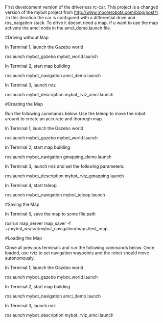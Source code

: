 First development version of the driverless rc-car. This project is a changed version of the mybot project from http://www.moorerobots.com/blog/post/1 .In this iteration the car is configured with a differential drive and ros_naigation stack. 
To drive it doesnt need a map. If u want to use the map activate the amcl node in the amcl_demo.launch file.
 
#Driving without Map 

In Terminal 1, launch the Gazebo world

roslaunch mybot_gazebo mybot_world.launch


In Terminal 2, start map building

roslaunch mybot_navigation amcl_demo.launch


In Terminal 3, launch rviz

roslaunch mybot_description mybot_rviz_amcl.launch
 
 
#Creating the Map

Run the following commands below. Use the teleop to move the robot around to create an accurate and thorough map.

In Terminal 1, launch the Gazebo world

roslaunch mybot_gazebo mybot_world.launch

In Terminal 2, start map building

roslaunch mybot_navigation gmapping_demo.launch


In Terminal 3, launch rviz and set the following parameters:

roslaunch mybot_description mybot_rviz_gmapping.launch


In Terminal 4, start teleop

roslaunch mybot_navigation mybot_teleop.launch


#Saving the Map

In Terminal 5, save the map to some file path

rosrun map_server map_saver -f ~/mybot_ws/src/mybot_navigation/maps/test_map


#Loading the Map

Close all previous terminals and run the following commands below. Once loaded, use rviz to set navigation waypoints and the robot should move autonomously.

In Terminal 1, launch the Gazebo world

roslaunch mybot_gazebo mybot_world.launch


In Terminal 2, start map building

roslaunch mybot_navigation amcl_demo.launch


In Terminal 3, launch rviz

roslaunch mybot_description mybot_rviz_amcl.launch
